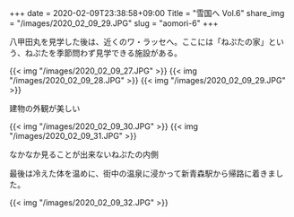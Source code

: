 +++
date  = 2020-02-09T23:38:58+09:00
Title = "雪国へ Vol.6"
share_img = "/images/2020_02_09_29.JPG"
slug = "aomori-6"
+++

八甲田丸を見学した後は、近くのワ・ラッセへ。ここには「ねぷたの家」という、ねぷたを季節問わず見学できる施設がある。

{{< img "/images/2020_02_09_27.JPG" >}}
{{< img "/images/2020_02_09_28.JPG" >}}
{{< img "/images/2020_02_09_29.JPG" >}}
<p class="caption">建物の外観が美しい</p>
{{< img "/images/2020_02_09_30.JPG" >}}
{{< img "/images/2020_02_09_31.JPG" >}}
<p class="caption">なかなか見ることが出来ないねぷたの内側</p>

最後は冷えた体を温めに、街中の温泉に浸かって新青森駅から帰路に着きました。

{{< img "/images/2020_02_09_32.JPG" >}}